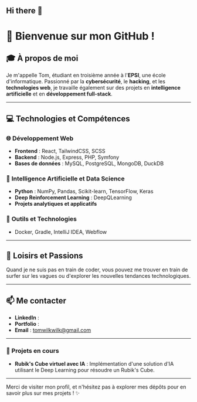 ## Hi there 👋

<!--
**TomWilkRavoux/TomWilkRavoux** is a ✨ _special_ ✨ repository because its `README.md` (this file) appears on your GitHub profile.

Here are some ideas to get you started:

- 🔭 I’m currently working on ...
- 🌱 I’m currently learning ...
- 👯 I’m looking to collaborate on ...
- 🤔 I’m looking for help with ...
- 💬 Ask me about ...
- 📫 How to reach me: ...
- 😄 Pronouns: ...
- ⚡ Fun fact: ...
-->

# 👋 Bienvenue sur mon GitHub !

## 🎓 À propos de moi
Je m'appelle Tom, étudiant en troisième année à l'**EPSI**, une école d'informatique. Passionné par la **cybersécurité**, le **hacking**, et les **technologies web**, je travaille également sur des projets en **intelligence artificielle** et en **développement full-stack**.

---

## 💻 Technologies et Compétences

### 🌐 **Développement Web**
- **Frontend** : React, TailwindCSS, SCSS
- **Backend** : Node.js, Express, PHP, Symfony
- **Bases de données** : MySQL, PostgreSQL, MongoDB, DuckDB

### 🧠 **Intelligence Artificielle et Data Science**
- **Python** : NumPy, Pandas, Scikit-learn, TensorFlow, Keras
- **Deep Reinforcement Learning** : DeepQLearning
- **Projets analytiques et applicatifs**

### 🔧 **Outils et Technologies**
- Docker, Gradle, IntelliJ IDEA, Webflow

---

## 🌊 Loisirs et Passions
Quand je ne suis pas en train de coder, vous pouvez me trouver en train de surfer sur les vagues ou d'explorer les nouvelles tendances technologiques.

---

## 📫 Me contacter
- **LinkedIn** : [](https://www.linkedin.com/)
- **Portfolio** : [](https://)
- **Email** : [tomwilkwilk@gmail.com](mailto:tonemail@example.com)

---

### 🚀 Projets en cours
- **Rubik's Cube virtuel avec IA** : Implémentation d'une solution d'IA utilisant le Deep Learning pour résoudre un Rubik's Cube.


---

Merci de visiter mon profil, et n'hésitez pas à explorer mes dépôts pour en savoir plus sur mes projets ! ✨
